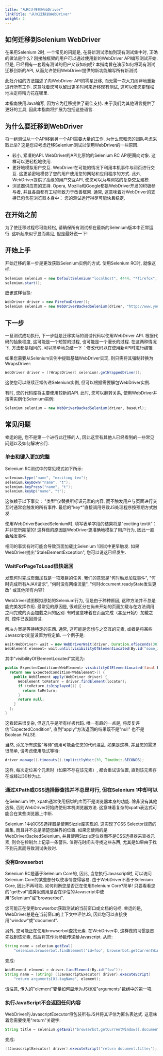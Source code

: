 ```yaml
---
title: "从RC迁移到WebDriver"
linkTitle: "从RC迁移到WebDriver"
weight: 2
---
```



## 如何迁移到Selenium WebDriver


在采用Selenium 2时, 一个常见的问题是, 
在将新测试添加到现有测试集中时, 
正确的做法是什么?
刚接触框架的用户可以通过使用新的WebDriver API编写测试开始. 
但是, 已经拥有一套现有测试的用户又该如何呢?
本指南旨在演示如何将现有测试迁移到新的API, 
从而允许使用WebDriver提供的新功能编写所有新测试. 

此处介绍的方法描述了向WebDriver API的零星迁移, 
而无需一次大刀阔斧地重新进行所有工作. 
这意味着您可以留出更多时间来迁移现有测试, 
这可以使您更轻松地决定将精力花在哪里.

本指南使用Java编写, 因为它为迁移提供了最佳支持. 
由于我们为其他语言提供了更好的工具, 
因此本指南将扩展为包括这些语言.


## 为什么要迁移到WebDriver


将一组测试从一个API移到另一个API需要大量的工作. 
为什么您和您的团队考虑采取此举?
这是您应考虑迁移Selenium测试以使用WebDriver的一些原因.

* 较小, 紧凑的API. 
WebDriver的API比原始的Selenium RC API更面向对象. 
这样可以更轻松地使用.
* 更好地模拟用户交互. 
WebDriver在可能的情况下利用本机事件与网页进行交互. 
这更紧密地模仿了您的用户使用您的网站和应用程序的方式. 
此外, WebDriver提供了高级的用户交互API, 
使您可以为与网站的复杂交互建模.
* 浏览器供应商的支持. 
Opera, Mozilla和Google都是WebDriver开发的积极参与者, 
并且各自都有工程师致力于改善框架. 
通常, 这意味着对WebDriver的支持已包含在浏览器本身中：
您的测试运行得尽可能快且稳定.


## 在开始之前


为了使迁移过程尽可能轻松, 
请确保所有测试都在最新的Selenium版本中正常运行. 
这听起来似乎显而易见, 但是最好说一下!


## 开始上手


开始迁移的第一步是更改获取Selenium实例的方式. 
使用Selenium RC时, 就像这样:

```java
Selenium selenium = new DefaultSelenium("localhost", 4444, "*firefox", "http://www.yoursite.com");
selenium.start();
```

应该这样替换:

```java
WebDriver driver = new FirefoxDriver();
Selenium selenium = new WebDriverBackedSelenium(driver, "http://www.yoursite.com");
```

## 下一步


一旦测试成功执行, 下一步就是迁移实际的测试代码以使用WebDriver API. 
根据代码的抽象程度, 
这可能是一个短暂的过程, 也可能是一个漫长的过程. 
在这两种情况下, 方法都是相同的, 
可以简单地总结一下：修改代码以在使用新API时进行编辑.

如果您需要从Selenium实例中提取基础WebDriver实现, 
则只需将其强制转换为WrapsDriver:

```java
WebDriver driver = ((WrapsDriver) selenium).getWrappedDriver();
```

这使您可以继续正常传递Selenium实例, 
但可以根据需要解包WebDriver实例.

有时, 您的代码库将主要使用较新的API. 
此时, 您可以翻转关系, 
使用WebDriver并按需实例化Selenium实例:

```java
Selenium selenium = new WebDriverBackedSelenium(driver, baseUrl);
```

## 常见问题


幸运的是, 您不是第一个进行此迁移的人, 
因此这里有其他人已经看到的一些常见问题以及如何解决它们.


### 单击和键入更加完整


Selenium RC测试中的常见模式如下所示:

```java
selenium.type("name", "exciting tex");
selenium.keyDown("name", "t");
selenium.keyPress("name", "t");
selenium.keyUp("name", "t");
```
    
这依赖于以下事实：
"类型"仅替换所标识元素的内容, 
而不触发用户与页面进行交互时通常会触发的所有事件. 
最后的"key*"直接调用导致JS处理程序按预期方式触发.

使用WebDriverBackedSelenium时, 
填写表单字段的结果将是"exciting texttt"：
并非您所期望的!
这样做的原因是WebDriver更准确地模拟了用户行为, 
因此一直会触发事件.

相同的事实有时可能会导致页面加载比Selenium 1测试中更早触发. 
如果WebDriver抛出"StaleElementException", 
您可以说这已经发生.


### WaitForPageToLoad很快返回

发现何时完成页面加载是一项艰巨的任务. 
我们的意思是"何时触发加载事件", 
"何时完成所有AJAX请求", 
"何时没有网络流量", 
"何时document.readyState发生更改"
或其他所有内容?

WebDriver试图模拟原始的Selenium行为, 
但是由于种种原因, 这种方法并不总是能完美发挥作用. 
最常见的原因是, 很难区分在尚未开始的页面加载与在方法调用之间完成的页面加载之间的区别. 
有时这意味着在页面完成（甚至开始!）加载之前, 控件已返回测试.

解决方案是等待特定的东西. 
通常, 这可能是您想与之交互的元素, 
或者是将某些Javascript变量设置为特定值. 
一个例子是:

```java
Wait<WebDriver> wait = new WebDriverWait(driver, Duration.ofSeconds(30));
WebElement element= wait.until(visibilityOfElementLocated(By.id("some_id")));
```
    
其中"visibilityOfElementLocated"实现为:

```java
public ExpectedCondition<WebElement> visibilityOfElementLocated(final By locator) {
  return new ExpectedCondition<WebElement>() {
    public WebElement apply(WebDriver driver) {
      WebElement toReturn = driver.findElement(locator);
      if (toReturn.isDisplayed()) {
        return toReturn;
      }
      return null;
    }
  };
}
```
 
这看起来很复杂, 但这几乎是所有样板代码. 
唯一有趣的一点是, 将反复评估"ExpectedCondition", 
直到"apply"方法返回的结果既不是"null"
也不是Boolean.FALSE.

当然, 添加所有这些"等待"调用可能会使您的代码混乱. 
如果是这样, 并且您的需求很简单, 请考虑使用隐式等待:

```java
driver.manage().timeouts().implicitlyWait(30, TimeUnit.SECONDS);
```

这样, 每次定位某个元素时（如果不存在该元素）, 
都会重试该位置, 直到该元素存在或经过30秒为止.

### 通过XPath或CSS选择器查找并不总是可行, 但在Selenium 1中却可以

在Selenium 1中, xpath通常使用捆绑的库而不是浏览器本身的功能. 
除非没有其他选择, 否则WebDriver将始终使用本机浏览器方法. 
这意味着复杂的xpath表达式可能会在某些浏览器上中断.

Selenium 1中的CSS选择器是使用Sizzle库实现的. 
这实现了CSS Selector规范的超集, 
而且并不总是清楚您越界的位置. 
如果您使用的是WebDriverBackedSelenium, 
并且使用Sizzle定位器而不是CSS选择器来查找元素, 
则会在控制台上记录一条警告. 
值得花时间去寻找这些东西, 
尤其是如果由于找不到元素而导致测试失败时.

### 没有Browserbot

Selenium RC是基于Selenium Core的, 
因此, 当您执行Javascript时, 
可以访问Selenium Core的某些部分以使事情变得容易. 
由于WebDriver不基于Selenium Core, 因此不再可能. 
如何判断您是否正在使用Selenium Core?简单!
只要看看您的"getEval"或类似调用是否在评估的Javascript中使用"Selenium"或"browserbot".

您可能正在使用browserbot获取测试的当前窗口或文档的句柄. 
幸运的是, WebDriver总是在当前窗口的上下文中评估JS, 
因此您可以直接使用"window"或"document".

另外, 您可能正在使用browserbot查找元素. 
在WebDriver中, 这样做的习惯是首先找到该元素, 
然后将其作为参数传递给Javascript. 
从而:

```java
String name = selenium.getEval(
    "selenium.browserbot.findElement('id=foo', browserbot.getCurrentWindow()).tagName");
```

变成:

```java
WebElement element = driver.findElement(By.id("foo"));
String name = (String) ((JavascriptExecutor) driver).executeScript(
    "return arguments[0].tagName", element);
```
        
请注意, 传入的"element"变量如何显示为JS标准"arguments"数组中的第一项.        


### 执行JavaScript不会返回任何内容


WebDriver的JavascriptExecutor将包装所有JS并将其评估为匿名表达式. 
这意味着您需要使用"return"关键字:

```java
String title = selenium.getEval("browserbot.getCurrentWindow().document.title");
```

变成:

```java
((JavascriptExecutor) driver).executeScript("return document.title;");
```
    

